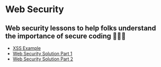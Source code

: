 # Web Security

<h2 align="left">
Web security lessons to help folks understand the importance of secure coding 👩‍💻✨
</h2>

- [XSS Example](https://github.com/angieintech/Web-Security/blob/main/Web%20Security%20Solution%20Part%201/XSSexample.md) 
- [Web Security Solution Part 1](https://github.com/angieintech/Web-Security/blob/main/Web%20Security%20Solution%20Part%201/html_entities_encoding.md)
- [Web Security Solution Part 2](https://github.com/angieintech/Web-Security/blob/main/Web%20Security%20Solution%20Part%202/content_sec_policy.md)
